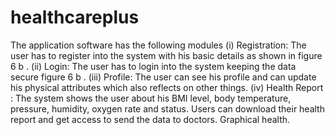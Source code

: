# healthcareplus
The application software has the following modules
(i) Registration: The user has to register into the system with
his basic details as shown in figure 6 b .
(ii) Login: The user has to login into the system keeping the
data secure figure 6 b .
(iii) Profile: The user can see his profile and can update his
physical attributes which also reflects on other things.
(iv) Health Report : The system shows the user about his
BMI level, body temperature, pressure, humidity, oxygen
rate and status. Users can download their health report and
get access to send the data to doctors. Graphical health.
